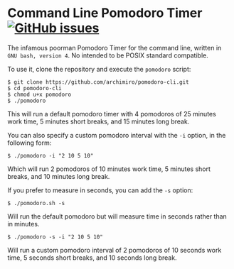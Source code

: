 # Command Line Pomodoro Timer [![GitHub issues](https://img.shields.io/github/release/archimiro/pomodoro-cli.svg)](https://github.com/archimiro/pomodoro-cli/releases)

The infamous poorman Pomodoro Timer for the command line, written in `GNU bash, version 4`. No intended to be POSIX standard compatible.

To use it, clone the repository and execute the `pomodoro` script:

    $ git clone https://github.com/archimiro/pomodoro-cli.git
    $ cd pomodoro-cli
    $ chmod u+x pomodoro
    $ ./pomodoro

This will run a default pomodoro timer with 4 pomodoros of 25 minutes work time, 5 minutes short breaks, and 15 minutes long break.

You can also specify a custom pomodoro interval with the `-i` option, in the following form:

    $ ./pomodoro -i "2 10 5 10"

Which will run 2 pomodoros of 10 minutes work time, 5 minutes short breaks, and 10 minutes long break.

If you prefer to measure in seconds, you can add the `-s` option:

    $ ./pomodoro.sh -s

Will run the default pomodoro but will measure time in seconds rather than in minutes.

    $ ./pomodoro -s -i "2 10 5 10"

Will run a custom pomodoro interval of 2 pomodoros of 10 seconds work time, 5 seconds short breaks, and 10 seconds long break.

